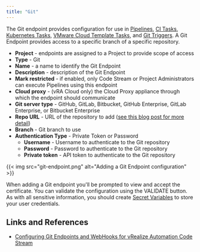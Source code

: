 ```yaml
---
title: "Git"
---
```


The Git endpoint provides configuration for use in [Pipelines](/Pipelines/#pipeline-configuration), [CI Tasks](/Pipelines/Tasks/CI/), [Kubernetes Tasks](/Pipelines/Tasks/Kubernetes/), [VMware Cloud Template Tasks](/Pipelines/Tasks/Cloud-Template/), and [Git Triggers](/Triggers/Git/). A Git Endpoint provides access to a specific branch of a specific repository.

* **Project** - endpoints are assigned to a Project to provide scope of access
* **Type** - Git
* **Name** - a name to identify the Git Endpoint
* **Description** - description of the Git Endpoint
* **Mark restricted** - if enabled, only Code Stream or Project Administrators can execute Pipelines using this endpoint
* **Cloud proxy** - (vRA Cloud only) the Cloud Proxy appliance through which the endpoint should communicate
* **Git server type** - GitHub, GitLab, Bitbucket, GitHub Enterprise, GitLab Enterprise, or Bitbucket Enterprise
* **Repo URL** - URL of the repository to add ([see this blog post for more detail](https://blogs.vmware.com/management/2020/11/configuring-git-endpoints-and-webhooks-for-vrealize-automation-code-stream.html))
* **Branch** - Git branch to use
* **Authentication Type** - Private Token or Password
    * **Username** - Username to authenticate to the Git repository
    * **Password** - Password to authenticate to the Git repository
    * **Private token** - API token to authenticate to the Git repository

{{< img src="git-endpoint.png" alt="Adding a Git Endpoint configuration" >}}

When adding a Git endpoint you'll be prompted to view and accept the certificate. You can validate the configuration using the VALIDATE button. As with all sensitive information, you should create [Secret Variables](/Configure/Variables/) to store your user credentials.

## Links and References
* [Configuring Git Endpoints and WebHooks for vRealize Automation Code Stream](https://blogs.vmware.com/management/2020/11/configuring-git-endpoints-and-webhooks-for-vrealize-automation-code-stream.html)